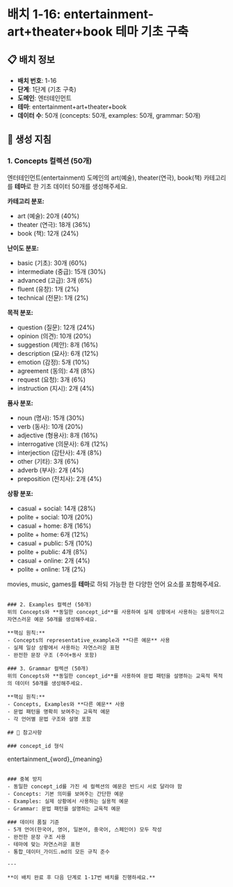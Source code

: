 # 배치 1-16: entertainment-art+theater+book 테마 기초 구축

## 📋 배치 정보
- **배치 번호**: 1-16
- **단계**: 1단계 (기초 구축)
- **도메인**: 엔터테인먼트
- **테마**: entertainment+art+theater+book
- **데이터 수**: 50개 (concepts: 50개, examples: 50개, grammar: 50개)

## 🎯 생성 지침

### 1. Concepts 컬렉션 (50개)
엔터테인먼트(entertainment) 도메인의 art(예술), theater(연극), book(책) 카테고리를 **테마**로 한 기초 데이터 50개를 생성해주세요.

**카테고리 분포:**
- art (예술): 20개 (40%)
- theater (연극): 18개 (36%)
- book (책): 12개 (24%)

**난이도 분포:**
- basic (기초): 30개 (60%)
- intermediate (중급): 15개 (30%)
- advanced (고급): 3개 (6%)
- fluent (유창): 1개 (2%)
- technical (전문): 1개 (2%)

**목적 분포:**
- question (질문): 12개 (24%)
- opinion (의견): 10개 (20%)
- suggestion (제안): 8개 (16%)
- description (묘사): 6개 (12%)
- emotion (감정): 5개 (10%)
- agreement (동의): 4개 (8%)
- request (요청): 3개 (6%)
- instruction (지시): 2개 (4%)

**품사 분포:**
- noun (명사): 15개 (30%)
- verb (동사): 10개 (20%)
- adjective (형용사): 8개 (16%)
- interrogative (의문사): 6개 (12%)
- interjection (감탄사): 4개 (8%)
- other (기타): 3개 (6%)
- adverb (부사): 2개 (4%)
- preposition (전치사): 2개 (4%)

**상황 분포:**
- casual + social: 14개 (28%)
- polite + social: 10개 (20%)
- casual + home: 8개 (16%)
- polite + home: 6개 (12%)
- casual + public: 5개 (10%)
- polite + public: 4개 (8%)
- casual + online: 2개 (4%)
- polite + online: 1개 (2%)

movies, music, games를 **테마**로 하되 가능한 한 다양한 언어 요소를 포함해주세요.

```

### 2. Examples 컬렉션 (50개)
위의 Concepts와 **동일한 concept_id**를 사용하여 실제 상황에서 사용하는 실용적이고 자연스러운 예문 50개를 생성해주세요.

**핵심 원칙:**
- Concepts의 representative_example과 **다른 예문** 사용
- 실제 일상 상황에서 사용하는 자연스러운 표현
- 완전한 문장 구조 (주어+동사 포함)

### 3. Grammar 컬렉션 (50개)
위의 Concepts와 **동일한 concept_id**를 사용하여 문법 패턴을 설명하는 교육적 목적의 데이터 50개를 생성해주세요.

**핵심 원칙:**
- Concepts, Examples와 **다른 예문** 사용
- 문법 패턴을 명확히 보여주는 교육적 예문
- 각 언어별 문법 구조와 설명 포함

## 📝 참고사항

### concept_id 형식
```
entertainment_{word}_{meaning}
```

### 중복 방지
- 동일한 concept_id를 가진 세 컬렉션의 예문은 반드시 서로 달라야 함
- Concepts: 기본 의미를 보여주는 간단한 예문
- Examples: 실제 상황에서 사용하는 실용적 예문  
- Grammar: 문법 패턴을 설명하는 교육적 예문

### 데이터 품질 기준
- 5개 언어(한국어, 영어, 일본어, 중국어, 스페인어) 모두 작성
- 완전한 문장 구조 사용
- 테마에 맞는 자연스러운 표현
- 통합_데이터_가이드.md의 모든 규칙 준수

---

**이 배치 완료 후 다음 단계로 1-17번 배치를 진행하세요.**